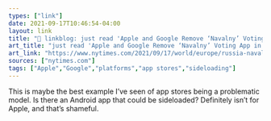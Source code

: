 ```yaml
---
types: ["link"]
date: 2021-09-17T10:46:54-04:00
layout: link
title: "🔗 linkblog: just read 'Apple and Google Remove ‘Navalny’ Voting App in Russia - The New York Times'"
art_title: "just read 'Apple and Google Remove ‘Navalny’ Voting App in Russia - The New York Times"
art_link: "https://www.nytimes.com/2021/09/17/world/europe/russia-navalny-app-election.html"
sources: ["nytimes.com"]
tags: ["Apple","Google","platforms","app stores","sideloading"]
---
```

This is maybe the best example I’ve seen of app stores being a problematic model. Is there an Android app that could be sideloaded? Definitely isn’t for Apple, and that’s shameful.
